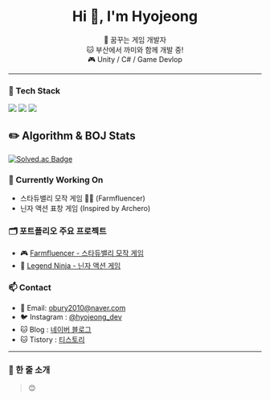 <h1 align="center">Hi 👋, I'm Hyojeong</h1>
<p align="center">
🌸 꿈꾸는 게임 개발자 <br>
🐱 부산에서 까미와 함께 개발 중!<br>
🎮 Unity / C# / Game Devlop
</p>

---

### 🧰 Tech Stack
<img src="https://img.shields.io/badge/Unity-000000?style=flat&logo=unity&logoColor=white"/> 
<img src="https://img.shields.io/badge/C%23-239120?style=flat&logo=c-sharp&logoColor=white"/> 
<img src="https://img.shields.io/badge/C++-00599C?style=flat&logo=cplusplus&logoColor=white"/> 

## ✏️ Algorithm & BOJ Stats
[![Solved.ac Badge](http://mazassumnida.wtf/api/v2/generate_badge?boj=obury2010)](https://solved.ac/profile/obury2010) 

### 🎯 Currently Working On
- 스타듀밸리 모작 게임 🎥🌾 (Farmfluencer)
- 닌자 액션 표창 게임 (Inspired by Archero)

### 🗂 포트폴리오 주요 프로젝트
- 🎮 [Farmfluencer - 스타듀밸리 모작 게임](https://github.com/hyojeong0509/Farmfluencer)
- 🥷 [Legend Ninja - 닌자 액션 게임](https://github.com/hyojeong0509/LegendNinja)

### 📫 Contact
- 📧 Email: obury2010@naver.com
- 🐦 Instagram : [@hyojeong_dev](https://www.instagram.com/00.05.09_)
- 🐱 Blog : [네이버 블로그](https://blog.naver.com/obury2010)
- 🐱 Tistory : [티스토리](https://fociend.tistory.com/)

---

### 💖 한 줄 소개
> 😊
